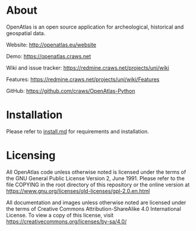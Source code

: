 # About

OpenAtlas is an open source application for archeological, historical and geospatial data.

Website: http://openatlas.eu/website

Demo: https://openatlas.craws.net

Wiki and issue tracker: https://redmine.craws.net/projects/uni/wiki

Features: https://redmine.craws.net/projects/uni/wiki/Features

GitHub: https://github.com/craws/OpenAtlas-Python

# Installation

Please refer to [install.md](install.md) for requirements and installation.

# Licensing

All OpenAtlas code unless otherwise noted is licensed under the terms of the GNU General Public License Version 2,
June 1991. Please refer to the file COPYING in the root directory of this repository or the online version at https://www.gnu.org/licenses/old-licenses/gpl-2.0.en.html

All documentation and images unless otherwise noted are licensed under the terms of
Creative Commons Attribution-ShareAlike 4.0 International License.
To view a copy of this license, visit https://creativecommons.org/licenses/by-sa/4.0/
